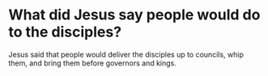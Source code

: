 # What did Jesus say people would do to the disciples?

Jesus said that people would deliver the disciples up to councils, whip them, and bring them before governors and kings.
